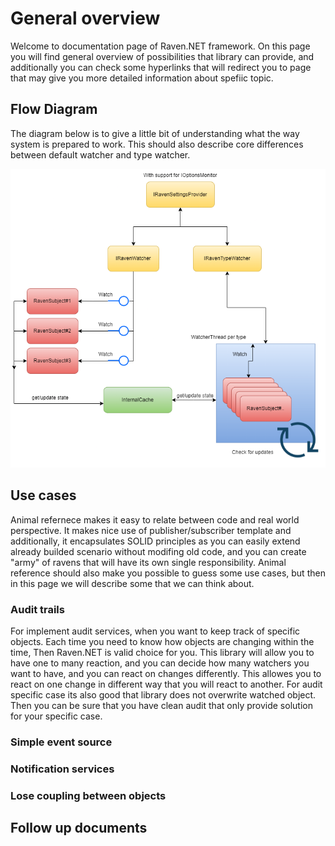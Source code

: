 # General overview

Welcome to documentation page of Raven.NET framework. On this page you will find general overview of possibilities that library can provide, and additionally you can check some hyperlinks that will redirect you to page that may give you more detailed information about spefiic topic.

## Flow Diagram
The diagram below is to give a little bit of understanding what the way system is prepared to work. This should also describe core differences between default watcher and type watcher.

![image info](./Images/flow.drawio.png)


## Use cases

Animal refernece makes it easy to relate between code and real world perspective. It makes nice use of publisher/subscriber template and additionally, it encapsulates SOLID principles as you can easily extend already builded scenario without modifing old code, and you can create "army" of ravens that will have its own single responsibility. Animal reference should also make you possible to guess some use cases, but then in this page we will describe some that we can think about.

### Audit trails

For implement audit services, when you want to keep track of specific objects. Each time you need to know how objects are changing within the time, Then Raven.NET is valid choice for you. This library will allow you to have one to many reaction, and you can decide how many watchers you want to have, and you can react on changes differently. This allowes you to react on one change in different way that you will react to another. For audit specific case its also good that library does not overwrite watched object. Then you can be sure that you have clean audit that only provide solution for your specific case.

### Simple event source

### Notification services

### Lose coupling between objects

## Follow up documents


